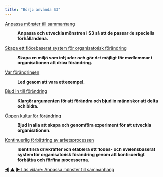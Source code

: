 ```yaml
---
title: "Börja använda S3"
---
```



<dl>

  <dt><a href="adapt-patterns-to-context.html">Anpassa mönster till sammanhang</a></dt>
  <dd><p><strong>Anpassa och utveckla mönstren i S3 så att de passar de speciella förhållandena.</strong></p></dd>

  <dt><a href="create-a-pull-system-for-organizational-change.html">Skapa ett flödebaserat system för organisatorisk förändring</a></dt>
  <dd><p><strong>Skapa en miljö som inbjuder och gör det möjligt för medlemmar i organisationen att driva förändring.</strong></p></dd>

  <dt><a href="be-the-change.html">Var förändringen</a></dt>
  <dd><p><strong>Led genom att vara ett exempel.</strong></p></dd>

  <dt><a href="invite-change.html">Bjud in till förändring</a></dt>
  <dd><p><strong>Klargör argumenten för att förändra och bjud in människor att delta och bidra.</strong></p></dd>

  <dt><a href="open-space-for-change.html">Öppen kultur för förändring</a></dt>
  <dd><p><strong>Bjud in alla att skapa och genomföra experiment för att utveckla organisationen.</strong></p></dd>

  <dt><a href="continuous-improvement-of-work-process.html">Kontinuerlig förbättring av arbetsprocessen</a></dt>
  <dd><p><strong>Identifiera drivkrafter och etablera ett flödes- och evidensbaserat system för organisatorisk förändring genom att kontinuerligt förbättra och förfina processerna.</strong></p></dd>
</dl>


<div class="bottom-nav">
<a href="open-systems.html" title="Tillbaka till: Öppna system">◀</a> <a href="patterns.html" title="Upp: Mönstren">▲</a> <a href="adapt-patterns-to-context.html" title="Läs vidare: Anpassa mönster till sammanhang">▶ Läs vidare: Anpassa mönster till sammanhang</a>
</div>


<script type="text/javascript">
Mousetrap.bind('g n', function() {
    window.location.href = 'adapt-patterns-to-context.html';
    return false;
});
</script>

